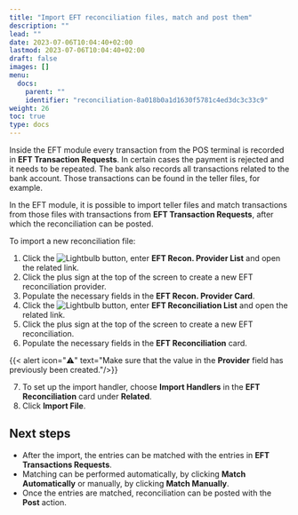 ```yaml
---
title: "Import EFT reconciliation files, match and post them"
description: ""
lead: ""
date: 2023-07-06T10:04:40+02:00
lastmod: 2023-07-06T10:04:40+02:00
draft: false
images: []
menu:
  docs:
    parent: ""
    identifier: "reconciliation-8a018b0a1d1630f5781c4ed3dc3c33c9"
weight: 26
toc: true
type: docs
---
```


Inside the EFT module every transaction from the POS terminal is recorded in **EFT Transaction Requests**. 
In certain cases the payment is rejected and it needs to be repeated.
The bank also records all transactions related to the bank account. Those transactions can be found in the teller files, for example.

In the EFT module, it is possible to import teller files and match transactions from those files with transactions from **EFT Transaction Requests**, after which the reconciliation can be posted.

To import a new reconciliation file:

1. Click the ![Lightbulb](Lightbulb_icon.PNG) button, enter **EFT Recon. Provider List** and open the related link.
2. Click the plus sign at the top of the screen to create a new EFT reconciliation provider.
3. Populate the necessary fields in the **EFT Recon. Provider Card**.
4. Click the ![Lightbulb](Lightbulb_icon.PNG) button, enter **EFT Reconciliation List** and open the related link.
5. Click the plus sign at the top of the screen to create a new EFT reconciliation.
6. Populate the necessary fields in the **EFT Reconciliation** card.

 {{< alert icon="⚠️" text="Make sure that the value in the **Provider** field has previously been created."/>}}

7. To set up the import handler, choose **Import Handlers** in the **EFT Reconciliation** card under **Related**.
8. Click **Import File**.

## Next steps

- After the import, the entries can be matched with the entries in **EFT Transactions Requests**.
- Matching can be performed automatically, by clicking **Match Automatically** or manually, by clicking **Match Manually**.
- Once the entries are matched, reconciliation can be posted with the **Post** action.
